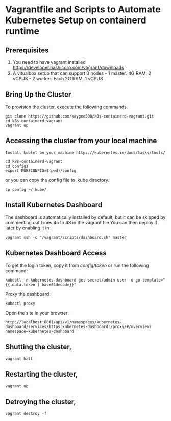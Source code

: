 
# Vagrantfile and Scripts to Automate Kubernetes Setup on containerd runtime

## Prerequisites
1. You need to have vagrant installed https://developer.hashicorp.com/vagrant/downloads
2.  A vitualbox setup that can support 3 nodes
        - 1 master: 4G RAM, 2 vCPUS
        - 2 worker: Each 2G RAM, 1 vCPUS

## Bring Up the Cluster

To provision the cluster, execute the following commands.

``` shell
git clone https://github.com/kaygee500/k8s-containerd-vagrant.git
cd k8s-containerd-vagrant
vagrant up
```

## Accessing the cluster from your local machine

```shell 
Install kublet on your machine https://kubernetes.io/docs/tasks/tools/
```
```shell
cd k8s-containerd-vagrant
cd configs
export KUBECONFIG=$(pwd)/config
```

or you can copy the config file to .kube directory.

```shell
cp config ~/.kube/
```

## Install Kubernetes Dashboard

The dashboard is automatically installed by default, but it can be skipped by commenting out Lines 45 to 48 in the vagrant file.You can then deploy it later by enabling it in:
```shell
vagrant ssh -c "/vagrant/scripts/dashboard.sh" master
```

## Kubernetes Dashboard Access

To get the login token, copy it from _config/token_ or run the following command:
```shell
kubectl -n kubernetes-dashboard get secret/admin-user -o go-template="{{.data.token | base64decode}}"
```

Proxy the dashboard:
```shell
kubectl proxy
```

Open the site in your browser:
```shell
http://localhost:8001/api/v1/namespaces/kubernetes-dashboard/services/https:kubernetes-dashboard:/proxy/#/overview?namespace=kubernetes-dashboard
```

## Shutting the cluster,
``` shell
vagrant halt
```

## Restarting the cluster,
``` shell
vagrant up
```

## Detroying the cluster,
``` shell
vagrant destroy -f
```


